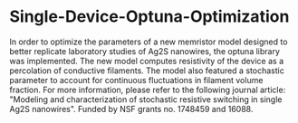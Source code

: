 # Single-Device-Optuna-Optimization

In order to optimize the parameters of a new memristor model designed to better replicate laboratory studies of Ag2S nanowires, the optuna library was implemented. The new model computes resistivity of the device as a percolation of conductive filaments. The model also featured a stochastic parameter to account for continuous fluctuations in filament volume fraction. For more information, please refer to the following journal article: "Modeling and characterization of stochastic resistive switching in single Ag2S nanowires". Funded by NSF grants no. 1748459 and 16088.
